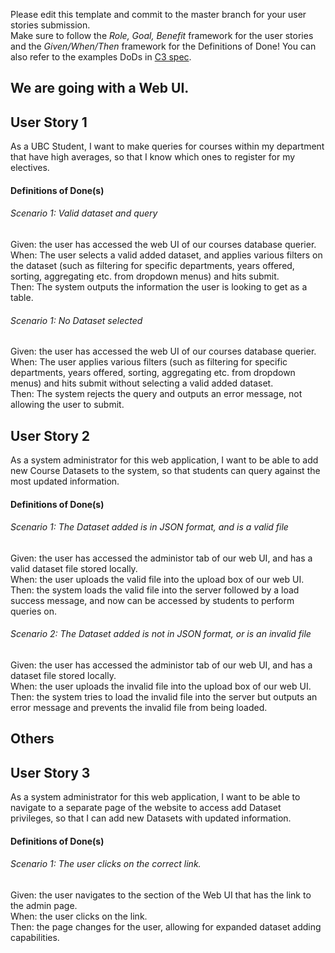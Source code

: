 Please edit this template and commit to the master branch for your user stories submission.   
Make sure to follow the *Role, Goal, Benefit* framework for the user stories and the *Given/When/Then* framework for the Definitions of Done! You can also refer to the examples DoDs in [C3 spec](https://sites.google.com/view/ubc-cpsc310-21w2-intro-to-se/project/checkpoint-3).

## We are going with a Web UI.

## User Story 1
As a UBC Student, I want to make queries for courses within my department that have high averages, so that I know which ones to register for my electives.


#### Definitions of Done(s)

###### Scenario 1: Valid dataset and query
Given: the user has accessed the web UI of our courses database querier.  
When: The user selects a valid added dataset, and applies various filters on the dataset (such as filtering for specific departments, years offered, sorting, aggregating etc. from dropdown menus) and hits submit.  
Then: The system outputs the information the user is looking to get as a table.  

###### Scenario 1: No Dataset selected
Given: the user has accessed the web UI of our courses database querier.  
When: The user applies various filters (such as filtering for specific departments, years offered, sorting, aggregating etc. from dropdown menus) and hits submit without selecting a valid added dataset.  
Then: The system rejects the query and outputs an error message, not allowing the user to submit.  

## User Story 2
As a system administrator for this web application, I want to be able to add new Course Datasets to the system, so that students can query against the most updated information.  


#### Definitions of Done(s)
###### Scenario 1: The Dataset added is in JSON format, and is a valid file 
Given: the user has accessed the administor tab of our web UI, and has a valid dataset file stored locally.  
When: the user uploads the valid file into the upload box of our web UI.  
Then: the system loads the valid file into the server followed by a load success message, and now can be accessed by students to perform queries on.  

###### Scenario 2: The Dataset added is not in JSON format, or is an invalid file
Given: the user has accessed the administor tab of our web UI, and has a dataset file stored locally.  
When: the user uploads the invalid file into the upload box of our web UI.  
Then: the system tries to load the invalid file into the server but outputs an error message and prevents the invalid file from being loaded.  

## Others

## User Story 3
As a system administrator for this web application, I want to be able to navigate to a separate page of the website to access add Dataset privileges, so that I can add new Datasets with updated information.  


#### Definitions of Done(s)
###### Scenario 1: The user clicks on the correct link. 
Given: the user navigates to the section of the Web UI that has the link to the admin page.  
When: the user clicks on the link.  
Then: the page changes for the user, allowing for expanded dataset adding capabilities.  


